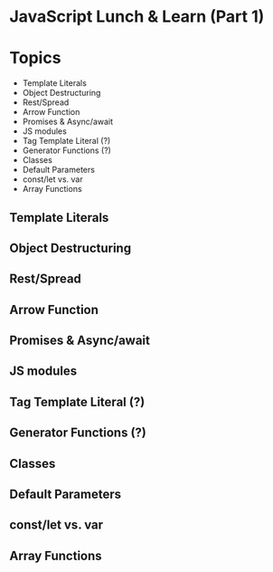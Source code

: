 # JavaScript Lunch &amp; Learn (Part 1)

# Topics
- Template Literals
- Object Destructuring
- Rest/Spread
- Arrow Function
- Promises & Async/await
- JS modules
- Tag Template Literal (?)
- Generator Functions (?)
- Classes
- Default Parameters
- const/let vs. var
- Array Functions

## Template Literals

## Object Destructuring

## Rest/Spread

## Arrow Function

## Promises & Async/await

## JS modules

## Tag Template Literal (?)

## Generator Functions (?)

## Classes

## Default Parameters

## const/let vs. var

## Array Functions
